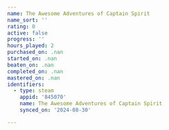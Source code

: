 ```yaml
---
name: The Awesome Adventures of Captain Spirit
name_sort: ''
rating: 0
active: false
progress: ''
hours_played: 2
purchased_on: .nan
started_on: .nan
beaten_on: .nan
completed_on: .nan
mastered_on: .nan
identifiers:
  - type: steam
    appid: '845070'
    name: The Awesome Adventures of Captain Spirit
    synced_on: '2024-08-30'

---
```

